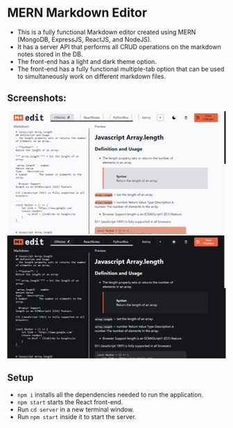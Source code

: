 # MERN Markdown Editor

-   This is a fully functional Markdown editor created using MERN (MongoDB, ExpressJS, ReactJS, and NodeJS).
-   It has a server API that performs all CRUD operations on the markdown notes stored in the DB.
-   The front-end has a light and dark theme option.
-   The front-end has a fully functional multiple-tab option that can be used to simultaneously work on different markdown files.

## Screenshots:

![light_mode](./Screenshots/demolight.png)
![dark_mode](./Screenshots/demodark.png)

## Setup

-   `npm i` installs all the dependencies needed to run the application.
-   `npm start` starts the React front-end.
-   Run `cd server` in a new terminal window.
-   Run `npm start` inside it to start the server.
